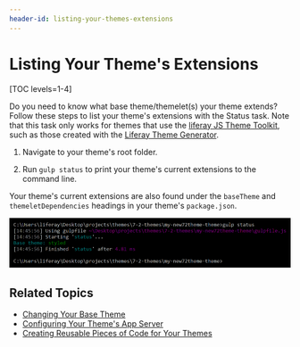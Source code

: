 ```yaml
---
header-id: listing-your-themes-extensions
---
```


# Listing Your Theme's Extensions

[TOC levels=1-4]

Do you need to know what base theme/themelet(s) your theme extends? Follow these 
steps to list your theme's extensions with the Status task. Note that this task 
only works for themes that use the 
[liferay JS Theme Toolkit](https://github.com/liferay/liferay-themes-sdk/tree/master/packages), 
such as those created with the 
[Liferay Theme Generator](/docs/7-2/reference/-/knowledge_base/reference/installing-the-theme-generator-and-creating-a-theme).

1.  Navigate to your theme's root folder.

2.  Run `gulp status` to print your theme's current extensions to the command 
    line.

Your theme's current extensions are also found under the `baseTheme` and 
`themeletDependencies` headings in your theme's `package.json`.

![Figure 1: Run the `gulp status` task to list your theme's current extensions.](../../../../images/theme-dev-listing-theme-extensions.png)

## Related Topics

- [Changing Your Base Theme](/docs/7-2/frameworks/-/knowledge_base/frameworks/changing-your-base-theme)
- [Configuring Your Theme's App Server](/docs/7-2/frameworks/-/knowledge_base/frameworks/configuring-your-themes-app-server)
- [Creating Reusable Pieces of Code for Your Themes](/docs/7-2/frameworks/-/knowledge_base/frameworks/creating-reusable-pieces-of-code-for-your-themes)
